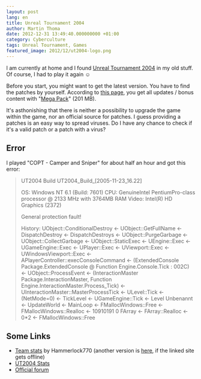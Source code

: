 ```yaml
---
layout: post
lang: en
title: Unreal Tournament 2004
author: Martin Thoma
date: 2012-12-31 13:49:40.000000000 +01:00
category: Cyberculture
tags: Unreal Tournament, Games
featured_image: 2012/12/ut2004-logo.png
---
```

I am currently at home and I found <a href="http://en.wikipedia.org/wiki/Unreal_Tournament_2004">Unreal Tournament 2004</a> in my old stuff. Of course, I had to play it again ☺

Before you start, you might want to get the latest version. You have to find the patches by yourself. According to <a href="http://liandri.beyondunreal.com/Unreal_Tournament_2004#Patches">this page</a>, you get all updates / bonus content with "<a href="http://liandri.beyondunreal.com/Unreal_Tournament_2004#Bonus_Packs">Mega Pack</a>" (201 MB).

It's asthonishing that there is neither a possibility to upgrade the game within the game, nor an official source for patches. I guess providing a patches is an easy way to spread viruses. Do I have any chance to check if it's a valid patch or a patch with a virus?

<h2>Error</h2>
I played "COPT - Camper and Sniper" for about half an hour and got this error:

<blockquote>UT2004 Build UT2004_Build_[2005-11-23_16.22]

OS: Windows NT 6.1 (Build: 7601)
CPU: GenuineIntel PentiumPro-class processor @ 2133 MHz with 3764MB RAM
Video: Intel(R) HD Graphics (2372)

General protection fault!

History: UObject::ConditionalDestroy <- UObject::GetFullName <- DispatchDestroy <- DispatchDestroys <- UObject::PurgeGarbage <- UObject::CollectGarbage <- UObject::StaticExec <- UEngine::Exec <- UGameEngine::Exec <- UPlayer::Exec <- UViewport::Exec <- UWindowsViewport::Exec <- APlayerController::execConsoleCommand <- (ExtendedConsole Package.ExtendedConsole @ Function Engine.Console.Tick : 002C) <- UObject::ProcessEvent <- (InteractionMaster Package.InteractionMaster, Function Engine.InteractionMaster.Process_Tick) <- UInteractionMaster::MasterProcessTick <- ULevel::Tick <- (NetMode=0) <- TickLevel <- UGameEngine::Tick <- Level Unbenannt <- UpdateWorld <- MainLoop <- FMallocWindows::Free <- FMallocWindows::Realloc <- 10910191 0 FArray <- FArray::Realloc <- 0*2 <- FMallocWindows::Free</blockquote>

<h2>Some Links</h2>
<ul>
  <li><a href="http://www.gamefaqs.com/pc/914986-unreal-tournament-2004/faqs/31756">Team stats</a> by Hammerlock770 (another version is <a href="../images/2012/12/ut2004-team-stats.txt">here</a>, if the linked site gets offline)</li>
  <li><a href="http://ut2004stats.epicgames.com/index.php">UT2004 Stats</a></li>
  <li><a href="http://forums.epicgames.com/forums/249-Unreal-Tournament-2003-2004">Official forum</a></li>
</ul>
